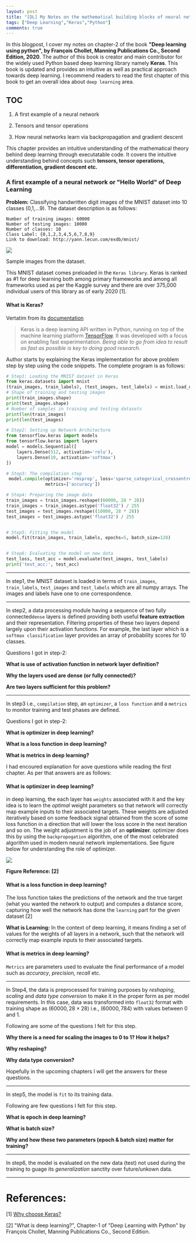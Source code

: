 ```yaml
---
layout: post
title: "[DL] My Notes on the mathematical building blocks of neural networks (Part-1)"
tags: ["Deep Learning","Keras","Python"]
comments: true
---
```


In this blogpost, I cover my notes on chapter-2 of the book **"Deep learning using python", by François Chollet, Manning Publications Co., Second Edition, 2020**. The author of this book is creator and main contributor for the widely used Python based deep learning library namely **Keras**. This book is updated and provides an intuitive as well as  practical approach towards deep learning. I recommend readers to read the first chapter of this book to get an overall idea about `deep learning` area.

## TOC

1. A first example of a neural network

2. Tensors and tensor operations

3. How neural networks learn via backpropagation and gradient descent

This chapter provides an intuitive understanding of the mathematical theory
behind deep learning through executatable code. It covers the intuitive understanding behind concepts such **tensors, tensor operations, differentiation, gradient descent etc.** 

### A first example of a neural network or "Hello World" of Deep Learning

**Problem:** Classifying handwritten digit images of the MNIST dataset into 10 classes (0,1,...9). The dataset description is as follows:

```
Number of training images: 60000
Number of testing images: 10000
Number of classes: 10
Class Label: {0,1,2,3,4,5,6,7,8,9}
Link to download: http://yann.lecun.com/exdb/mnist/
```

![](/assets/images/20201209/pic1.png)

Sample images from the dataset. 

This MNIST dataset comes preloaded in the `Keras library`. Keras is ranked as #1 for deep learning both among primary frameworks and among all frameworks used as per the Kaggle survey and there are over 375,000 individual users of this library as of early 2020 [1].

#### What is Keras?

Vertatim from its [documentation](https://keras.io/guides/)

> Keras is a deep learning API written in Python, running on top of the machine learning platform [TensorFlow](https://github.com/tensorflow/tensorflow). It was developed with a focus on enabling fast experimentation. *Being able to go from idea to result as fast as possible is key to doing good research.*

Author starts by explaining the Keras implementation for above problem step by step using the code snippets. The complete program is as follows:

```python
# Step1: Loading the MNIST dataset in Keras
from keras.datasets import mnist
(train_images, train_labels), (test_images, test_labels) = mnist.load_data()
# Shape of training and testing images
print(train_images.shape)
print(test_images.shape)
# Number of samples in training and testing datasets
print(len(train_images)
print(len(test_images)

# Step2: Setting up Network Architecture
from tensorflow.keras import models
from tensorflow.keras import layers
model = models.Sequential([
    layers.Dense(512, activation='relu'),
    layers.Dense(10, activation='softmax')
])

# Step3: The compilation step
 model.compile(optimizer='rmsprop', loss='sparse_categorical_crossentropy',
               metrics=['accuracy'])

# Step4: Preparing the image data
train_images = train_images.reshape((60000, 28 * 28))
train_images = train_images.astype('float32') / 255
test_images = test_images.reshape((10000, 28 * 28))
test_images = test_images.astype('float32') / 255


# Step5: Fitting the model
model.fit(train_images, train_labels, epochs=5, batch_size=128)


# Step6: Evaluating the model on new data
test_loss, test_acc = model.evaluate(test_images, test_labels)
print('test_acc:', test_acc)
```

---

In step1, the MNIST dataset is loaded in terms of `train_images`, `train_labels`, `test_images` and  `test_labels` which are all numpy arrays. The images and labels have one to one correspondence.

---

In step2, a data processing module having a sequence of two fully connected`dense` layers is defined providing both useful **feature extraction** and their representation.  Filtering properties of these two layers depend largely upon their activation functions. For example, the last layer which is a `softmax classification` layer provides an array of probability scores for 10 classes.

Questions I got in step-2:

**What is use of activation function in network layer definition?**

**Why the layers used are dense (or fully connected)?**

**Are two layers sufficient for this problem?** 

---

 In step3 i.e., `compilation` step, an `optimizer`, a `loss function` and a `metrics` to monitor training and test phases are defined. 

Questions I got in step-2:

**What is optimizer in deep learning?**

**What is a loss function in deep learning?**

**What is metrics in deep learning?**

I had encoured explanation for aove questions while reading the first chapter. As per that answers are as follows:

#### What is optimizer in deep learning?

in deep learning, the each layer has `weights` associated with it and the key idea is to learn the *optimal* weight parameters so that network will correctly map example inputs to their associated targets. These weights are adjusted iteratively based on some  feedback signal obtained from the score of some loss function in a direction that will lower the loss score in the next iteration and so on. The weight adjustment is the job of an **optimizer**. optimizer does this by using the `backpropogation` algorithm, one of the most celebrated algorithm used in modern neural network implementations. See  figure below for understanding the role of  optimizer.

![](/assets/images/20201209/pic2.png)

**Figure Reference: [2]**

#### What is a loss function in deep learning?

The loss function takes the predictions of the network and the true target (what you
wanted the network to output) and computes a distance score, capturing how well the network has done the `learning` part for the given dataset [2]

**What is Learning:** In the context of deep learning, it means finding a set of values for the weights of all layers in a network, such that the network will correctly map example inputs to their associated targets.

#### What is metrics in deep learning?

`Metrics` are parameters used to evaluate the final performance of a model such as *accuracy*, *precision, recall* etc.

---

In Step4, the data is preprocessed for training purposes by *reshaping*, *scaling* and *data type conversion* to make it in the proper form as per model requirements.  In this case, data was transformed into `float32` format with training shape as $(60000, 28\times28)$ i.e., $(60000, 784)$ with values between 0 and 1.

Following are some of the questions I felt for this step. 

**Why there is a need for scaling the images to 0 to 1? How it helps?**

**Why reshaping?**

**Why data type conversion?**

Hopefully in the upcoming chapters I will get the answers for these questions.

---

In step5, the model is `fit` to its training data.

Following are few questions I felt for this step.

**What is epoch in deep learning?**

**What is batch size?**

**Why and how these two parameters (epoch & batch size) matter for training?**

---

In step6, the model is evaluated on the new data (test) not used during the training to guage its *generalization* sanctity over future/unkown data. 

---

# References:

[1] [Why choose Keras?](https://keras.io/why_keras/)

[2] "What is deep learning?", Chapter-1 of "Deep Learning with Python" by François Chollet, Manning Publications Co., Second Edition.
